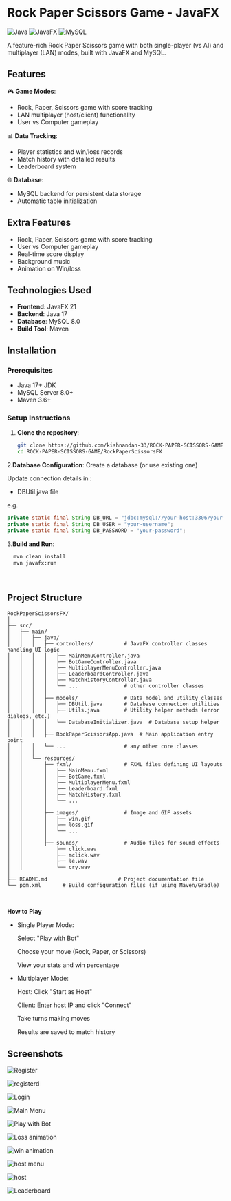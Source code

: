 # Rock Paper Scissors Game - JavaFX

![Java](https://img.shields.io/badge/Java-17%2B-blue)
![JavaFX](https://img.shields.io/badge/JavaFX-21-orange)
![MySQL](https://img.shields.io/badge/MySQL-8.0-lightblue)

A feature-rich Rock Paper Scissors game with both single-player (vs AI) and multiplayer (LAN) modes, built with JavaFX and MySQL.

## Features

🎮 **Game Modes**:
- Rock, Paper, Scissors game with score tracking
- LAN multiplayer (host/client) functionality
- User vs Computer gameplay
  

📊 **Data Tracking**:
- Player statistics and win/loss records
- Match history with detailed results
- Leaderboard system

🌐 **Database**:
- MySQL backend for persistent data storage
- Automatic table initialization

  
## Extra Features
- Rock, Paper, Scissors game with score tracking
- User vs Computer gameplay
- Real-time score display
- Background music
- Animation on Win/loss

## Technologies Used

- **Frontend**: JavaFX 21
- **Backend**: Java 17
- **Database**: MySQL 8.0
- **Build Tool**: Maven

## Installation

### Prerequisites
- Java 17+ JDK
- MySQL Server 8.0+
- Maven 3.6+

### Setup Instructions

1. **Clone the repository**:
   ```bash
   git clone https://github.com/kishnandan-33/ROCK-PAPER-SCISSORS-GAME.git
   cd ROCK-PAPER-SCISSORS-GAME/RockPaperScissorsFX

2.**Database Configuration**:
Create a database (or use existing one)

Update connection details in :

- DBUtil.java file
  

e.g.
```java
private static final String DB_URL = "jdbc:mysql://your-host:3306/your-database";
private static final String DB_USER = "your-username";
private static final String DB_PASSWORD = "your-password";
```

3.**Build and Run**:

```bash
  mvn clean install
  mvn javafx:run
```
<br>

## Project Structure
```
RockPaperScissorsFX/
│
├── src/
│   ├── main/
│   │   ├── java/
│   │   │   ├── controllers/          # JavaFX controller classes handling UI logic
│   │   │   │   ├── MainMenuController.java
│   │   │   │   ├── BotGameController.java
│   │   │   │   ├── MultiplayerMenuController.java
│   │   │   │   ├── LeaderboardController.java
│   │   │   │   ├── MatchHistoryController.java
│   │   │   │   └── ...               # other controller classes
│   │   │   │
│   │   │   ├── models/               # Data model and utility classes
│   │   │   │   ├── DBUtil.java       # Database connection utilities
│   │   │   │   ├── Utils.java        # Utility helper methods (error dialogs, etc.)
│   │   │   │   └── DatabaseInitializer.java  # Database setup helper
│   │   │   │
│   │   │   ├── RockPaperScissorsApp.java  # Main application entry point
│   │   │   └── ...                   # any other core classes
│   │   │
│   │   └── resources/
│   │       ├── fxml/                 # FXML files defining UI layouts
│   │       │   ├── MainMenu.fxml
│   │       │   ├── BotGame.fxml
│   │       │   ├── MultiplayerMenu.fxml
│   │       │   ├── Leaderboard.fxml
│   │       │   ├── MatchHistory.fxml
│   │       │   └── ...
│   │       │
│   │       ├── images/               # Image and GIF assets
│   │       │   ├── win.gif
│   │       │   ├── loss.gif
│   │       │   └── ...
│   │       │
│   │       ├── sounds/               # Audio files for sound effects
│   │           ├── click.wav
│   │           ├── mclick.wav
│   │           ├── le.wav
│   │           └── cry.wav
│
├── README.md                       # Project documentation file       
└── pom.xml       # Build configuration files (if using Maven/Gradle)

```
<br>

**How to Play**
- Single Player Mode:
  
  Select "Play with Bot"
  
  Choose your move (Rock, Paper, or Scissors)

  View your stats and win percentage

- Multiplayer Mode:

  Host: Click "Start as Host"

  Client: Enter host IP and click "Connect"

  Take turns making moves

  Results are saved to match history



## Screenshots

![Register](imgs/Screenshot%202025-06-10%20103827.png)

![registerd](imgs/Screenshot%202025-06-10%20103844.png)

![Login](imgs/Screenshot%202025-06-10%20103910.png)

![Main Menu](imgs/Screenshot%202025-06-10%20103932.png)

![Play with Bot](imgs/Screenshot%202025-06-10%20104005.png)

![Loss animation](imgs/Screenshot%202025-05-25%20220542.png)

![win animation](imgs/Screenshot%202025-06-10%20104035.png)

![host menu](imgs/Screenshot%202025-06-10%20104118.png)

![host](imgs/Screenshot%202025-06-10%20104128.png)

![Leaderboard](imgs/Screenshot%202025-06-10%20104158.png)

